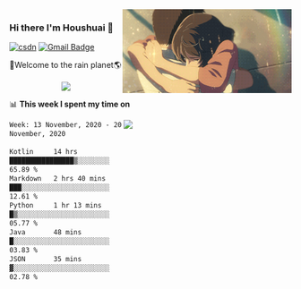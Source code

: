 <img  align='right' height="150" src="https://github.com/LikeRainDay/LikeRainDay/blob/master/pic/img_rain_1.gif?raw=true">



### Hi there I'm Houshuai :lemon:

[![csdn](https://img.shields.io/badge/-csdn-c14438?style=flat-square&logo=c&logoColor=white)](https://blog.csdn.net/qq_15807167)
[![Gmail Badge](https://img.shields.io/badge/-gmail-c14438?style=flat-square&logo=Gmail&logoColor=white&link=mailto:houshuai0816@gmail.com)](mailto:houshuai0816@gmail.com)

🚀Welcome to the rain planet🌎

<center>
<img align='center'  src="https://source.unsplash.com/random/1200x600">
</center>

📊 **This week I spent my time on**

<img align='right'   width="300" src="https://github-readme-stats.vercel.app/api?username=LikeRainDay&show_icons=true&title_color=fff&icon_color=79ff97&text_color=9f9f9f&bg_color=151515">

<!--START_SECTION:waka-->
```text
Week: 13 November, 2020 - 20 November, 2020

Kotlin     14 hrs          ████████████████▒░░░░░░░░   65.89 % 
Markdown   2 hrs 40 mins   ███░░░░░░░░░░░░░░░░░░░░░░   12.61 % 
Python     1 hr 13 mins    █▒░░░░░░░░░░░░░░░░░░░░░░░   05.77 % 
Java       48 mins         █░░░░░░░░░░░░░░░░░░░░░░░░   03.83 % 
JSON       35 mins         ▓░░░░░░░░░░░░░░░░░░░░░░░░   02.78 % 
```
<!--END_SECTION:waka-->
